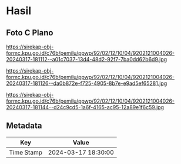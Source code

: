 # Hasil

## Foto C Plano

https://sirekap-obj-formc.kpu.go.id/c76b/pemilu/ppwp/92/02/12/10/04/9202121004026-20240317-181112--a01c7037-13d4-48d2-92f7-7ba0dd62b6d9.jpg

https://sirekap-obj-formc.kpu.go.id/c76b/pemilu/ppwp/92/02/12/10/04/9202121004026-20240317-181126--da0b872e-f725-4905-8b7e-e9ad5ef65281.jpg

https://sirekap-obj-formc.kpu.go.id/c76b/pemilu/ppwp/92/02/12/10/04/9202121004026-20240317-181144--d24c9cd5-1a6f-4165-ac95-12a89e1f6c59.jpg


## Metadata

| Key        | Value               |
| ---------- | ------------------- |
| Time Stamp | 2024-03-17 18:30:00 |



